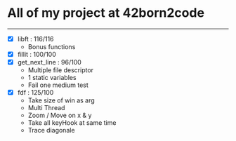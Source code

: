 All of my project at 42born2code
================================

--------------------------------


- [X] libft : 116/116
	* Bonus functions
- [X] fillit : 100/100
- [X] get_next_line : 96/100
	* Multiple file descriptor
	* 1 static variables
	* Fail one medium test
- [X] fdf : 125/100
	* Take size of win as arg
	* Multi Thread
	* Zoom / Move on x & y
	* Take all keyHook at same time
	* Trace diagonale
